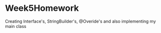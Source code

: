 # Week5Homework
Creating Interface's, StringBuilder's, @Overide's and also implementing my main class 

